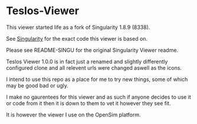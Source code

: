 # Teslos-Viewer

This viewer started life as a fork of Singularity 1.8.9 (8338). 

See <a href="https://github.com/singularity-viewer/SingularityViewer/releases/tag/sv-1.8.9.8338-release" target="_blank">Singularity</a> for the exact code this viewer is based on.

Please see README-SINGU for the original Singularity Viewer readme.

Teslos Viewer 1.0.0 is in fact just a renamed and slightly differently configured clone and all relevent urls were changed aswell as the icons.

I intend to use this repo as a place for me to try new things, some of which may be good bad or ugly.

I make no gaurentees for this viewer and as such if anyone decides to use it or code from it then it is down to them to vet it however they see fit.

It is however the viewer I use on the OpenSim platform.
